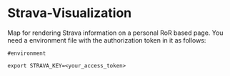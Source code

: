 # Strava-Visualization

Map for rendering Strava information on a personal RoR based page. You need a environment file with the authorization token in it as follows:

```
#environment

export STRAVA_KEY=<your_access_token>
```